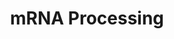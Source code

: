 ---
annotations:
- id: PW:0000100
  parent: regulatory pathway
  type: Pathway Ontology
  value: transcription pathway
- id: PW:0001073
  parent: regulatory pathway
  type: Pathway Ontology
  value: spliceosome pathway
authors:
- MaintBot
- Khanspers
- Ddigles
- Mkutmon
description: 'This process describes the conversion of precursor messenger RNA into
  mature messenger RNA (mRNA).  The pre-mRNA molecule undergoes three main modifications.
  These modifications are 5'' capping, 3'' polyadenylation, and RNA splicing, which
  occur in the cell nucleus before the RNA is translated.  5'' Capping: Capping of
  the pre-mRNA involves the addition of 7-methylguanosine (m7G) to the 5'' end. The
  cap protects the 5'' end of the primary RNA transcript from attack by ribonucleases
  that have specificity to the 3''5'' phosphodiester bonds.  3'' Processing: The pre-mRNA
  processing at the 3'' end of the RNA molecule involves cleavage of its 3'' end and
  then the addition of about 200 adenine residues to form a poly(A) tail. As the poly(A)
  tails is synthesised, it binds multiple copies of poly(A) binding protein, which
  protects the 3''end from ribonuclease digestion.  Splicing: RNA splicing is the
  process by which introns, regions of RNA that do not code for protein, are removed
  from the pre-mRNA and the remaining exons connected to re-form a single continuous
  molecule.   Description adapted from Wikipedia: http://en.wikipedia.org/wiki/Post-transcriptional_modification  Pathway
  adapted from http://www.reactome.org.'
last-edited: 2018-01-19
organisms:
- Pan troglodytes
redirect_from:
- /index.php/Pathway:WP906
- /instance/WP906
revision: null
schema-jsonld:
- '@context': https://schema.org/
  '@id': https://wikipathways.github.io/pathways/WP906.html
  '@type': Dataset
  creator:
    '@type': Organization
    name: WikiPathways
  description: 'This process describes the conversion of precursor messenger RNA into
    mature messenger RNA (mRNA).  The pre-mRNA molecule undergoes three main modifications.
    These modifications are 5'' capping, 3'' polyadenylation, and RNA splicing, which
    occur in the cell nucleus before the RNA is translated.  5'' Capping: Capping
    of the pre-mRNA involves the addition of 7-methylguanosine (m7G) to the 5'' end.
    The cap protects the 5'' end of the primary RNA transcript from attack by ribonucleases
    that have specificity to the 3''5'' phosphodiester bonds.  3'' Processing: The
    pre-mRNA processing at the 3'' end of the RNA molecule involves cleavage of its
    3'' end and then the addition of about 200 adenine residues to form a poly(A)
    tail. As the poly(A) tails is synthesised, it binds multiple copies of poly(A)
    binding protein, which protects the 3''end from ribonuclease digestion.  Splicing:
    RNA splicing is the process by which introns, regions of RNA that do not code
    for protein, are removed from the pre-mRNA and the remaining exons connected to
    re-form a single continuous molecule.   Description adapted from Wikipedia: http://en.wikipedia.org/wiki/Post-transcriptional_modification  Pathway
    adapted from http://www.reactome.org.'
  keywords:
  - ATP
  - Associate Scientist, The Ottawa Hospital Research Institute
  - CD2BP2
  - CDC40
  - CELF1
  - CELF2
  - CELF4
  - CLASRP
  - CLK1
  - CLK2
  - CLK3
  - CLK4
  - CLP1
  - CPSF1
  - CPSF2
  - CPSF3
  - CPSF4
  - CSTF1
  - CSTF2
  - CSTF2T
  - CSTF3
  - Career Scientist, Ottawa Regional Cancer Centre
  - DDX1
  - DDX20
  - DHX15
  - DHX16
  - DHX38
  - DHX8
  - DHX9
  - DICER1
  - DNAJC8
  - EFTUD2
  - 'Email:           John.Bell@orcc.on.ca'
  - FAM177A1
  - FUS
  - 'Fax:              613-247-3524'
  - GMP
  - HNRNPA1
  - HNRNPA2B1
  - HNRNPAB
  - HNRNPC
  - HNRNPD
  - HNRNPH2
  - HNRNPK
  - HNRNPL
  - HNRNPM
  - HNRNPR
  - HNRNPU
  - HNRPA3P1
  - HNRPH2
  - LSM2
  - LSM7
  - METTL3
  - NCBP1
  - NCBP2
  - NONO
  - NSEP1
  - NUDT21
  - NXF1
  - PABPN1
  - PAPOLA
  - PCBP2
  - PHF5A
  - POLR2A
  - PPM1G
  - PRMT1
  - PRMT2
  - PRPF18
  - PRPF3
  - PRPF4
  - PRPF40A
  - PRPF4B
  - PRPF6
  - PRPF8
  - PSKH1
  - PTBP1
  - PTBP2
  - Professor, Depts. of Medicine and Biochemistry, Microbiology &amp;amp; Immunology
  - RBM17
  - RBM39
  - RBM5
  - RBMX
  - RNGTT
  - RNMT
  - RNPS1
  - Rnu6
  - SF3A1
  - SF3A2
  - SF3A3
  - SF3B1
  - SF3B2
  - SF3B3
  - SF3B4
  - SF3B5
  - SFPQ
  - SFRS3
  - SFSWAP
  - SMC1A
  - SNRNP40
  - SNRNP70
  - SNRPA
  - SNRPA1
  - SNRPB
  - SNRPB2
  - SNRPD1
  - SNRPD2
  - SNRPD3
  - SNRPE
  - SNRPF
  - SNRPG
  - SNRPN
  - SPOP
  - SREK1
  - SRPK1
  - SRPK2
  - SRRM1
  - SRSF1
  - SRSF10
  - SRSF2
  - SRSF4
  - SRSF5
  - SRSF6
  - SRSF7
  - SRSF9
  - SSFA1
  - SUGP1
  - SUGP2
  - SUPT5H
  - TMED10
  - TRA2B
  - TXNL4A
  - 'Telephone:    613-737-7700 ext 6893'
  - The control of pre-mRNA splicing by the Clk kinase family
  - U1 snRNA
  - U2
  - U2AF1
  - U2AF2
  - U4 snRNA
  - U5 snRNA
  - University of Ottawa
  - 'We are studying a family of kinases which we believe provide an interface between
    intracellular signaling networks and the post-transcriptional mechanism of mRNA
    splicing. We are performing a structure:function analysis of the three Clk family
    members to identify domains in the three proteins which are involved in regulating
    splicing. Using homologous recombination we are generating null strains of mice
    which are lacking one, two or all three Clk genes. The Clk kinases all possess
    dual specificity kinase activity and yeast expression systems are being used to
    produce large amounts of the kinase to perform a detailed analysis of the sites
    of serine, threonine and tyrosine autophosphorylation within the kinase.</br>Homology
    Mapping from Homo sapiens to Pan troglodytes: Original ID = L:1195'
  - XRN2
  license: CC0
  name: mRNA Processing
seo: CreativeWork
title: mRNA Processing
wpid: WP906
---